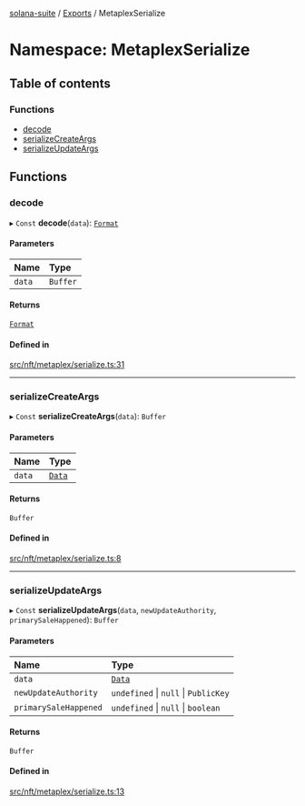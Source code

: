 [solana-suite](../README.md) / [Exports](../modules.md) / MetaplexSerialize

# Namespace: MetaplexSerialize

## Table of contents

### Functions

- [decode](MetaplexSerialize.md#decode)
- [serializeCreateArgs](MetaplexSerialize.md#serializecreateargs)
- [serializeUpdateArgs](MetaplexSerialize.md#serializeupdateargs)

## Functions

### decode

▸ `Const` **decode**(`data`): [`Format`](../interfaces/Metaplex.Format.md)

#### Parameters

| Name | Type |
| :------ | :------ |
| `data` | `Buffer` |

#### Returns

[`Format`](../interfaces/Metaplex.Format.md)

#### Defined in

[src/nft/metaplex/serialize.ts:31](https://github.com/fukaoi/solana-suite/blob/bbfcf40/src/nft/metaplex/serialize.ts#L31)

___

### serializeCreateArgs

▸ `Const` **serializeCreateArgs**(`data`): `Buffer`

#### Parameters

| Name | Type |
| :------ | :------ |
| `data` | [`Data`](../classes/MetaplexInstructure.Data.md) |

#### Returns

`Buffer`

#### Defined in

[src/nft/metaplex/serialize.ts:8](https://github.com/fukaoi/solana-suite/blob/bbfcf40/src/nft/metaplex/serialize.ts#L8)

___

### serializeUpdateArgs

▸ `Const` **serializeUpdateArgs**(`data`, `newUpdateAuthority`, `primarySaleHappened`): `Buffer`

#### Parameters

| Name | Type |
| :------ | :------ |
| `data` | [`Data`](../classes/MetaplexInstructure.Data.md) |
| `newUpdateAuthority` | `undefined` \| ``null`` \| `PublicKey` |
| `primarySaleHappened` | `undefined` \| ``null`` \| `boolean` |

#### Returns

`Buffer`

#### Defined in

[src/nft/metaplex/serialize.ts:13](https://github.com/fukaoi/solana-suite/blob/bbfcf40/src/nft/metaplex/serialize.ts#L13)
